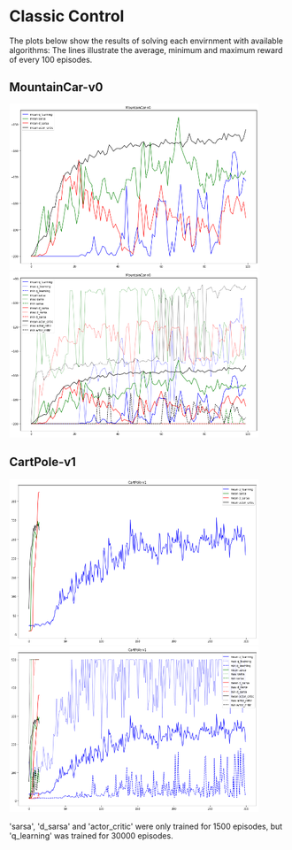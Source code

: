 # Classic Control

The plots below show the results of solving each envirnment with available algorithms:
The lines illustrate the average, minimum and maximum reward of every 100 episodes.

## MountainCar-v0

<p float="left">
 <img src="./imgs/MountainCar-v0.png" width="450" height="300"/>
 <img src="./imgs/MountainCar-v0_all.png" width="450" height="300"/>
</p>

## CartPole-v1

<p>
 <img src="./imgs/CartPole-v1.png" width="450" height="300"/>
 <img src="./imgs/CartPole-v1_all.png" width="450" height="300"/>
</p>

'sarsa', 'd_sarsa' and 'actor_critic' were only trained for 1500 episodes, but 'q_learning' was trained for 30000 episodes.

